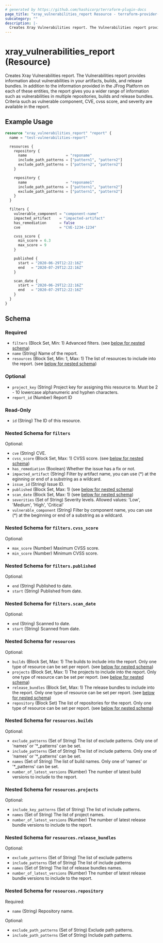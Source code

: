 ```yaml
---
# generated by https://github.com/hashicorp/terraform-plugin-docs
page_title: "xray_vulnerabilities_report Resource - terraform-provider-xray"
subcategory: ""
description: |-
  Creates Xray Vulnerabilities report. The Vulnerabilities report provides information about vulnerabilities in your artifacts, builds, and release bundles. In addition to the information provided in the JFrog Platform on each of these entities, the report gives you a wider range of information such as vulnerabilities in multiple repositories, builds and release bundles. Criteria such as vulnerable component, CVE, cvss score, and severity are available in the report.
---
```


# xray_vulnerabilities_report (Resource)

Creates Xray Vulnerabilities report. The Vulnerabilities report provides information about vulnerabilities in your artifacts, builds, and release bundles. In addition to the information provided in the JFrog Platform on each of these entities, the report gives you a wider range of information such as vulnerabilities in multiple repositories, builds and release bundles. Criteria such as vulnerable component, CVE, cvss score, and severity are available in the report.

## Example Usage

```terraform
resource "xray_vulnerabilities_report" "report" {
  name = "test-vulnerabilities-report"

  resources {
    repository {
      name                  = "reponame"
      include_path_patterns = ["pattern1", "pattern2"]
      exclude_path_patterns = ["pattern2", "pattern2"]
    }

    repository {
      name                  = "reponame1"
      include_path_patterns = ["pattern1", "pattern2"]
      exclude_path_patterns = ["pattern1", "pattern2"]
    }
  }

  filters {
    vulnerable_component = "component-name"
    impacted_artifact    = "impacted-artifact"
    has_remediation      = false
    cve                  = "CVE-1234-1234"

    cvss_score {
      min_score = 6.3
      max_score = 9
    }

    published {
      start = "2020-06-29T12:22:16Z"
      end   = "2020-07-29T12:22:16Z"
    }

    scan_date {
      start = "2020-06-29T12:22:16Z"
      end   = "2020-07-29T12:22:16Z"
    }
  }
}
```

<!-- schema generated by tfplugindocs -->
## Schema

### Required

- `filters` (Block Set, Min: 1) Advanced filters. (see [below for nested schema](#nestedblock--filters))
- `name` (String) Name of the report.
- `resources` (Block Set, Min: 1, Max: 1) The list of resources to include into the report. (see [below for nested schema](#nestedblock--resources))

### Optional

- `project_key` (String) Project key for assigning this resource to. Must be 2 - 10 lowercase alphanumeric and hyphen characters.
- `report_id` (Number) Report ID

### Read-Only

- `id` (String) The ID of this resource.

<a id="nestedblock--filters"></a>
### Nested Schema for `filters`

Optional:

- `cve` (String) CVE.
- `cvss_score` (Block Set, Max: 1) CVSS score. (see [below for nested schema](#nestedblock--filters--cvss_score))
- `has_remediation` (Boolean) Whether the issue has a fix or not.
- `impacted_artifact` (String) Filter by artifact name, you can use (*) at the eginning or end of a substring as a wildcard.
- `issue_id` (String) Issue ID.
- `published` (Block Set, Max: 1) (see [below for nested schema](#nestedblock--filters--published))
- `scan_date` (Block Set, Max: 1) (see [below for nested schema](#nestedblock--filters--scan_date))
- `severities` (Set of String) Severity levels. Allowed values: 'Low', 'Medium', 'High', 'Critical'
- `vulnerable_component` (String) Filter by component name, you can use (*) at the beginning or end of a substring as a wildcard.

<a id="nestedblock--filters--cvss_score"></a>
### Nested Schema for `filters.cvss_score`

Optional:

- `max_score` (Number) Maximum CVSS score.
- `min_score` (Number) Minimum CVSS score.


<a id="nestedblock--filters--published"></a>
### Nested Schema for `filters.published`

Optional:

- `end` (String) Published to date.
- `start` (String) Published from date.


<a id="nestedblock--filters--scan_date"></a>
### Nested Schema for `filters.scan_date`

Optional:

- `end` (String) Scanned to date.
- `start` (String) Scanned from date.



<a id="nestedblock--resources"></a>
### Nested Schema for `resources`

Optional:

- `builds` (Block Set, Max: 1) The builds to include into the report. Only one type of resource can be set per report. (see [below for nested schema](#nestedblock--resources--builds))
- `projects` (Block Set, Max: 1) The projects to include into the report. Only one type of resource can be set per report. (see [below for nested schema](#nestedblock--resources--projects))
- `release_bundles` (Block Set, Max: 1) The release bundles to include into the report. Only one type of resource can be set per report. (see [below for nested schema](#nestedblock--resources--release_bundles))
- `repository` (Block Set) The list of repositories for the report. Only one type of resource can be set per report. (see [below for nested schema](#nestedblock--resources--repository))

<a id="nestedblock--resources--builds"></a>
### Nested Schema for `resources.builds`

Optional:

- `exclude_patterns` (Set of String) The list of exclude patterns. Only one of 'names' or '*_patterns' can be set.
- `include_patterns` (Set of String) The list of include patterns. Only one of 'names' or '*_patterns' can be set.
- `names` (Set of String) The list of build names. Only one of 'names' or '*_patterns' can be set.
- `number_of_latest_versions` (Number) The number of latest build versions to include to the report.


<a id="nestedblock--resources--projects"></a>
### Nested Schema for `resources.projects`

Optional:

- `include_key_patterns` (Set of String) The list of include patterns.
- `names` (Set of String) The list of project names.
- `number_of_latest_versions` (Number) The number of latest release bundle versions to include to the report.


<a id="nestedblock--resources--release_bundles"></a>
### Nested Schema for `resources.release_bundles`

Optional:

- `exclude_patterns` (Set of String) The list of exclude patterns
- `include_patterns` (Set of String) The list of include patterns
- `names` (Set of String) The list of release bundles names.
- `number_of_latest_versions` (Number) The number of latest release bundle versions to include to the report.


<a id="nestedblock--resources--repository"></a>
### Nested Schema for `resources.repository`

Required:

- `name` (String) Repository name.

Optional:

- `exclude_path_patterns` (Set of String) Exclude path patterns.
- `include_path_patterns` (Set of String) Include path patterns.



